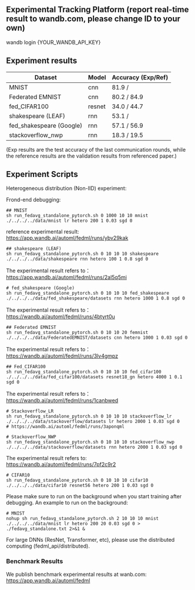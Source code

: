 ## Experimental Tracking Platform (report real-time result to wandb.com, please change ID to your own)
wandb login {YOUR_WANDB_API_KEY}

## Experiment results
| Dataset | Model | Accuracy (Exp/Ref)|
| ------- | ------ | ------- |
| MNIST | cnn | 81.9 / |
| Federated EMNIST | cnn | 80.2 / 84.9 |
| fed_CIFAR100 | resnet | 34.0 / 44.7|
| shakespeare (LEAF) | rnn | 53.1 /  |
| fed_shakespeare (Google) | rnn | 57.1 / 56.9 |
| stackoverflow_nwp | rnn | 18.3 / 19.5 |
(Exp results are the test accuracy of the last communication rounds, while the reference results are the validation results from referenced paper.)

## Experiment Scripts
Heterogeneous distribution (Non-IID) experiment:

Frond-end debugging:
``` 
## MNIST
sh run_fedavg_standalone_pytorch.sh 0 1000 10 10 mnist ./../../../data/mnist lr hetero 200 1 0.03 sgd 0
``` 
reference experimental result: https://app.wandb.ai/automl/fedml/runs/ybv29kak

``` 
## shakespeare (LEAF)
sh run_fedavg_standalone_pytorch.sh 0 10 10 10 shakespeare ./../../../data/shakespeare rnn hetero 100 1 0.8 sgd 0
``` 
The experimental result refers to：https://app.wandb.ai/automl/fedml/runs/2al5q5mi

``` 
# fed_shakespeare (Google)
sh run_fedavg_standalone_pytorch.sh 0 10 10 10 fed_shakespeare ./../../../data/fed_shakespeare/datasets rnn hetero 1000 1 0.8 sgd 0
``` 
The experimental result refers to：https://wandb.ai/automl/fedml/runs/4btyrt0u

``` 
## Federated EMNIST 
sh run_fedavg_standalone_pytorch.sh 0 10 10 20 femnist ./../../../data/FederatedEMNIST/datasets cnn hetero 1000 1 0.03 sgd 0
``` 
The experimental result refers to：https://wandb.ai/automl/fedml/runs/3lv4gmpz

``` 
## Fed_CIFAR100
sh run_fedavg_standalone_pytorch.sh 0 10 10 10 fed_cifar100 ./../../../data/fed_cifar100/datasets resnet18_gn hetero 4000 1 0.1 sgd 0
```
The experimental result refers to：https://wandb.ai/automl/fedml/runs/1canbwed

``` 
# Stackoverflow_LR
sh run_fedavg_standalone_pytorch.sh 0 10 10 10 stackoverflow_lr ./../../../data/stackoverflow/datasets lr hetero 2000 1 0.03 sgd 0
# https://wandb.ai/automl/fedml/runs/3aponqml
``` 

``` 
# Stackoverflow_NWP
sh run_fedavg_standalone_pytorch.sh 0 10 10 10 stackoverflow_nwp ./../../../data/stackoverflow/datasets rnn hetero 2000 1 0.03 sgd 0
``` 
The experimental result refers to: https://wandb.ai/automl/fedml/runs/7pf2c9r2

``` 
# CIFAR10
sh run_fedavg_standalone_pytorch.sh 0 10 10 10 cifar10 ./../../../data/cifar10 resnet56 hetero 200 1 0.03 sgd 0
```

Please make sure to run on the background when you start training after debugging. An example to run on the background:
``` 
# MNIST
nohup sh run_fedavg_standalone_pytorch.sh 2 10 10 10 mnist ./../../../data/mnist lr hetero 200 20 0.03 sgd 0 > ./fedavg_standalone.txt 2>&1 &
```

For large DNNs (ResNet, Transformer, etc), please use the distributed computing (fedml_api/distributed). 


### Benchmark Results
We publish benchmark experimental results at wanb.com: \
https://app.wandb.ai/automl/fedml
